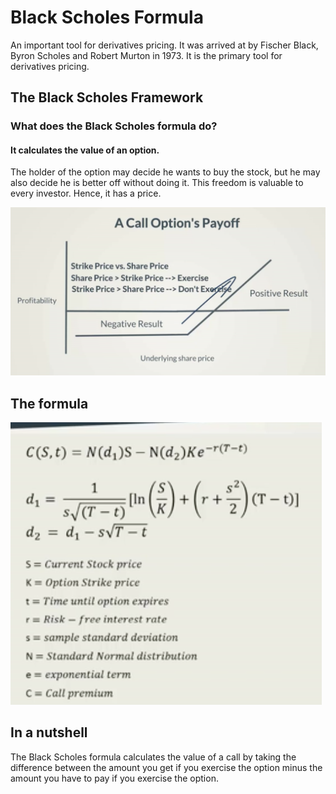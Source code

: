 # Black Scholes Formula
An important tool for derivatives pricing. It was arrived at by Fischer Black, Byron Scholes and Robert Murton in 1973. It is the primary tool for derivatives pricing.

## The Black Scholes Framework

### What does the Black Scholes formula do?
#### It calculates the value of an option.
The holder of the option may decide he wants to buy the stock, but he may also decide he is better off without doing it. This freedom is valuable to every investor. Hence, it has a price.

![](calloptionpayoff.png)

## The formula
![](blackscholes.png)

## In a nutshell
The Black Scholes formula calculates the value of a call by taking the difference between the amount you get if you exercise the option minus the amount you have to pay if you exercise the option.